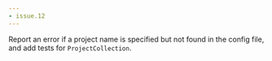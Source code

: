 ```yaml
---
- issue.12
---
```

Report an error if a project name is specified but not found in the config file, and add tests for `ProjectCollection`.
